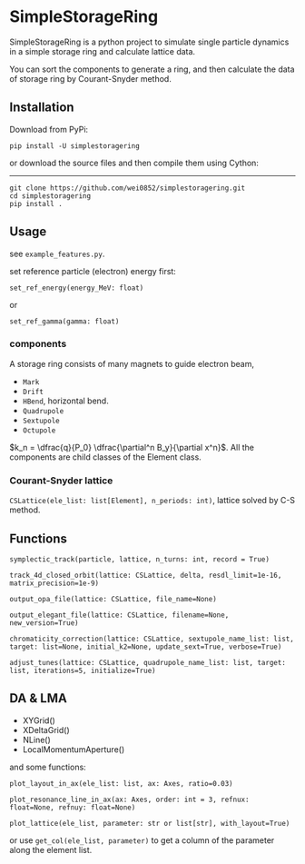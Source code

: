 # SimpleStorageRing
SimpleStorageRing is a python project to simulate single particle dynamics in a simple storage ring and calculate lattice data.

You can sort the components to generate a ring, and then calculate the data of storage ring by Courant-Snyder method. 


## Installation

Download from PyPi:

```command
pip install -U simplestoragering
```

or download the source files and then compile them using Cython:

----------------------
```command
git clone https://github.com/wei0852/simplestoragering.git
cd simplestoragering
pip install .
```

## Usage

see `example_features.py`.

set reference particle (electron) energy first:

```
set_ref_energy(energy_MeV: float)
```
or
```
set_ref_gamma(gamma: float)
```
### components
A storage ring consists of many magnets to guide electron beam,

* `Mark`
* `Drift`
* `HBend`, horizontal bend.
* `Quadrupole`
* `Sextupole`
* `Octupole`

$k_n = \dfrac{q}{P_0} \dfrac{\partial^n B_y}{\partial x^n}$. All the components are child classes of the Element class. 

### Courant-Snyder lattice
`CSLattice(ele_list: list[Element], n_periods: int)`, lattice solved by C-S method.

## Functions

`symplectic_track(particle, lattice, n_turns: int, record = True)`

`track_4d_closed_orbit(lattice: CSLattice, delta, resdl_limit=1e-16, matrix_precision=1e-9)`

`output_opa_file(lattice: CSLattice, file_name=None)`

`output_elegant_file(lattice: CSLattice, filename=None, new_version=True)`

`chromaticity_correction(lattice: CSLattice, sextupole_name_list: list, target: list=None, initial_k2=None, update_sext=True, verbose=True)`

`adjust_tunes(lattice: CSLattice, quadrupole_name_list: list, target: list, iterations=5, initialize=True)`

## DA & LMA

* XYGrid()
* XDeltaGrid()
* NLine()
* LocalMomentumAperture()

and some functions:

`plot_layout_in_ax(ele_list: list, ax: Axes, ratio=0.03)`

`plot_resonance_line_in_ax(ax: Axes, order: int = 3, refnux: float=None, refnuy: float=None)`

`plot_lattice(ele_list, parameter: str or list[str], with_layout=True)`

or use `get_col(ele_list, parameter)` to get a column of the parameter along the element list.

